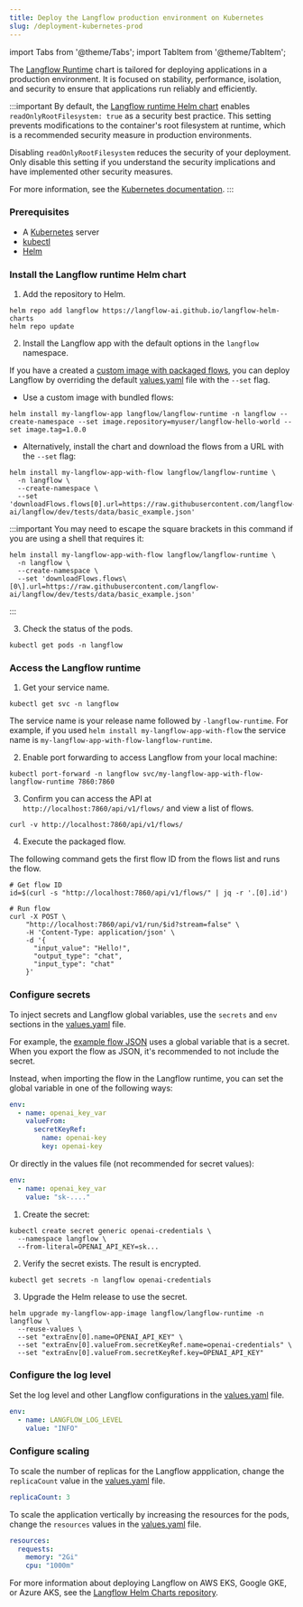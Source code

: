 ```yaml
---
title: Deploy the Langflow production environment on Kubernetes
slug: /deployment-kubernetes-prod
---
```


import Tabs from '@theme/Tabs';
import TabItem from '@theme/TabItem';

The [Langflow Runtime](https://github.com/langflow-ai/langflow-helm-charts/blob/main/charts/langflow-runtime) chart is tailored for deploying applications in a production environment. It is focused on stability, performance, isolation, and security to ensure that applications run reliably and efficiently.

:::important
By default, the [Langflow runtime Helm chart](https://github.com/langflow-ai/langflow-helm-charts/blob/main/charts/langflow-runtime/values.yaml#L46) enables `readOnlyRootFilesystem: true` as a security best practice. This setting prevents modifications to the container's root filesystem at runtime, which is a recommended security measure in production environments.

Disabling `readOnlyRootFilesystem` reduces the security of your deployment. Only disable this setting if you understand the security implications and have implemented other security measures.

For more information, see the [Kubernetes documentation](https://kubernetes.io/docs/tasks/configure-pod-container/security-context/).
:::

### Prerequisites

- A [Kubernetes](https://kubernetes.io/docs/setup/) server
- [kubectl](https://kubernetes.io/docs/tasks/tools/#kubectl)
- [Helm](https://helm.sh/docs/intro/install/)

### Install the Langflow runtime Helm chart

1. Add the repository to Helm.

```shell
helm repo add langflow https://langflow-ai.github.io/langflow-helm-charts
helm repo update
```

2. Install the Langflow app with the default options in the `langflow` namespace.

If you have a created a [custom image with packaged flows](/docs/deployment-docker#package-your-flow-as-a-docker-image), you can deploy Langflow by overriding the default [values.yaml](https://github.com/langflow-ai/langflow-helm-charts/blob/main/charts/langflow-runtime/values.yaml) file with the `--set` flag.

* Use a custom image with bundled flows:
```shell
helm install my-langflow-app langflow/langflow-runtime -n langflow --create-namespace --set image.repository=myuser/langflow-hello-world --set image.tag=1.0.0
```

* Alternatively, install the chart and download the flows from a URL with the `--set` flag:
```shell
helm install my-langflow-app-with-flow langflow/langflow-runtime \
  -n langflow \
  --create-namespace \
  --set 'downloadFlows.flows[0].url=https://raw.githubusercontent.com/langflow-ai/langflow/dev/tests/data/basic_example.json'
```

:::important
You may need to escape the square brackets in this command if you are using a shell that requires it:
```shell
helm install my-langflow-app-with-flow langflow/langflow-runtime \
  -n langflow \
  --create-namespace \
  --set 'downloadFlows.flows\[0\].url=https://raw.githubusercontent.com/langflow-ai/langflow/dev/tests/data/basic_example.json'
```
:::

3. Check the status of the pods.
```shell
kubectl get pods -n langflow
```

### Access the Langflow runtime

1. Get your service name.
```shell
kubectl get svc -n langflow
```

The service name is your release name followed by `-langflow-runtime`. For example, if you used `helm install my-langflow-app-with-flow` the service name is `my-langflow-app-with-flow-langflow-runtime`.

2. Enable port forwarding to access Langflow from your local machine:

```shell
kubectl port-forward -n langflow svc/my-langflow-app-with-flow-langflow-runtime 7860:7860
```

3. Confirm you can access the API at `http://localhost:7860/api/v1/flows/` and view a list of flows.
```shell
curl -v http://localhost:7860/api/v1/flows/
```

4. Execute the packaged flow.

The following command gets the first flow ID from the flows list and runs the flow.

```shell
# Get flow ID
id=$(curl -s "http://localhost:7860/api/v1/flows/" | jq -r '.[0].id')

# Run flow
curl -X POST \
    "http://localhost:7860/api/v1/run/$id?stream=false" \
    -H 'Content-Type: application/json' \
    -d '{
      "input_value": "Hello!",
      "output_type": "chat",
      "input_type": "chat"
    }'
```

### Configure secrets

To inject secrets and Langflow global variables, use the `secrets` and `env` sections in the [values.yaml](https://github.com/langflow-ai/langflow-helm-charts/blob/main/charts/langflow-runtime/values.yaml) file.

For example, the [example flow JSON](https://raw.githubusercontent.com/langflow-ai/langflow-helm-charts/refs/heads/main/examples/flows/basic-prompting-hello-world.json) uses a global variable that is a secret. When you export the flow as JSON, it's recommended to not include the secret.

Instead, when importing the flow in the Langflow runtime, you can set the global variable in one of the following ways:

<Tabs>
<TabItem value="values" label="Using values.yaml">

```yaml
env:
  - name: openai_key_var
    valueFrom:
      secretKeyRef:
        name: openai-key
        key: openai-key
```

Or directly in the values file (not recommended for secret values):

```yaml
env:
  - name: openai_key_var
    value: "sk-...."
```

</TabItem>
<TabItem value="helm" label="Using Helm Commands">

1. Create the secret:
```shell
kubectl create secret generic openai-credentials \
  --namespace langflow \
  --from-literal=OPENAI_API_KEY=sk...
```

2. Verify the secret exists. The result is encrypted.
```shell
kubectl get secrets -n langflow openai-credentials
```

3. Upgrade the Helm release to use the secret.
```shell
helm upgrade my-langflow-app-image langflow/langflow-runtime -n langflow \
  --reuse-values \
  --set "extraEnv[0].name=OPENAI_API_KEY" \
  --set "extraEnv[0].valueFrom.secretKeyRef.name=openai-credentials" \
  --set "extraEnv[0].valueFrom.secretKeyRef.key=OPENAI_API_KEY"
```

</TabItem>
</Tabs>

### Configure the log level

Set the log level and other Langflow configurations in the [values.yaml](https://github.com/langflow-ai/langflow-helm-charts/blob/main/charts/langflow-runtime/values.yaml) file.

```yaml
env:
  - name: LANGFLOW_LOG_LEVEL
    value: "INFO"
```

### Configure scaling

To scale the number of replicas for the Langflow appplication, change the `replicaCount` value in the [values.yaml](https://github.com/langflow-ai/langflow-helm-charts/blob/main/charts/langflow-runtime/values.yaml) file.

```yaml
replicaCount: 3
```

To scale the application vertically by increasing the resources for the pods, change the `resources` values in the [values.yaml](https://github.com/langflow-ai/langflow-helm-charts/blob/main/charts/langflow-runtime/values.yaml) file.

```yaml
resources:
  requests:
    memory: "2Gi"
    cpu: "1000m"
```

For more information about deploying Langflow on AWS EKS, Google GKE, or Azure AKS, see the [Langflow Helm Charts repository](https://github.com/langflow-ai/langflow-helm-charts).




